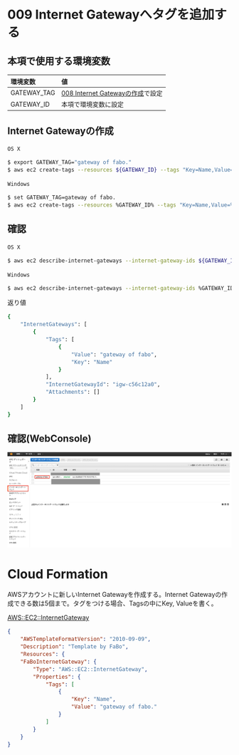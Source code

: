 # 009 Internet Gatewayへタグを追加する

## 本項で使用する環境変数

|環境変数|値|
|:--|:--|
|GATEWAY_TAG|[008 Internet Gatewayの作成](vpc/008_create_gateway.md)で設定|
|GATEWAY_ID|本項で環境変数に設定|

## Internet Gatewayの作成

`OS X`

```bash
$ export GATEWAY_TAG="gateway of fabo."
$ aws ec2 create-tags --resources ${GATEWAY_ID} --tags "Key=Name,Value=${GATEWAY_TAG}"
```

`Windows`

```bash
$ set GATEWAY_TAG=gateway of fabo.
$ aws ec2 create-tags --resources %GATEWAY_ID% --tags "Key=Name,Value=%GATEWAY_TAG%"
```

## 確認
`OS X`

```bash
$ aws ec2 describe-internet-gateways --internet-gateway-ids ${GATEWAY_ID}
```
`Windows`

```bash
$ aws ec2 describe-internet-gateways --internet-gateway-ids %GATEWAY_ID%
```

返り値

```bash
{
    "InternetGateways": [
        {
            "Tags": [
                {
                    "Value": "gateway of fabo", 
                    "Key": "Name"
                }
            ], 
            "InternetGatewayId": "igw-c56c12a0", 
            "Attachments": []
        }
    ]
}
```

## 確認(WebConsole)

![](/img/vpc/gateway_tag001.png)


# Cloud Formation

AWSアカウントに新しいInternet Gatewayを作成する。Internet Gatewayの作成できる数は5個まで。タグをつける場合、Tagsの中にKey, Valueを書く。

[AWS::EC2::InternetGateway](http://docs.aws.amazon.com/ja_jp/AWSCloudFormation/latest/UserGuide/aws-resource-ec2-internet-gateway.html)

```json
{
    "AWSTemplateFormatVersion": "2010-09-09",
    "Description": "Template by FaBo",
    "Resources": {
    "FaBoInternetGateway": {
        "Type": "AWS::EC2::InternetGateway",
        "Properties": {
            "Tags": [
                {
                    "Key": "Name",
                    "Value": "gateway of fabo."
                }
            ]
        }
    }
}
```
